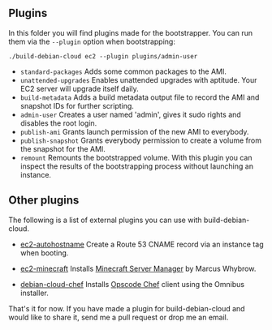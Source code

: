 ## Plugins ##
In this folder you will find plugins made for the bootstrapper.
You can run them via the `--plugin` option when bootstrapping:
```
./build-debian-cloud ec2 --plugin plugins/admin-user
```

* `standard-packages`
  Adds some common packages to the AMI.
* `unattended-upgrades`
  Enables unattended upgrades with aptitude. Your EC2 server will upgrade itself daily.
* `build-metadata`
  Adds a build metadata output file to record the AMI and snapshot IDs for further scripting.
* `admin-user`
  Creates a user named 'admin', gives it sudo rights and disables the root login.
* `publish-ami`
  Grants launch permission of the new AMI to everybody.
* `publish-snapshot`
  Grants everybody permission to create a volume from the snapshot for the AMI.
* `remount`
  Remounts the bootstrapped volume.
  With this plugin you can inspect the results of the bootstrapping process without launching an instance.

## Other plugins ##
The following is a list of external plugins you can use with build-debian-cloud.

* [ec2-autohostname](https://github.com/secoya/ec2-autohostname)
  Create a Route 53 CNAME record via an instance tag when booting.

* [ec2-minecraft](https://github.com/andsens/ec2-minecraft)
  Installs [Minecraft Server Manager](http://marcuswhybrow.net/minecraft-server-manager/) by Marcus Whybrow.

* [debian-cloud-chef](https://github.com/tmatilai/debian-cloud-chef)
  Installs [Opscode Chef](http://www.opscode.com/chef/) client using the Omnibus installer.

That's it for now. If you have made a plugin for build-debian-cloud and would like to share it,
send me a pull request or drop me an email.
